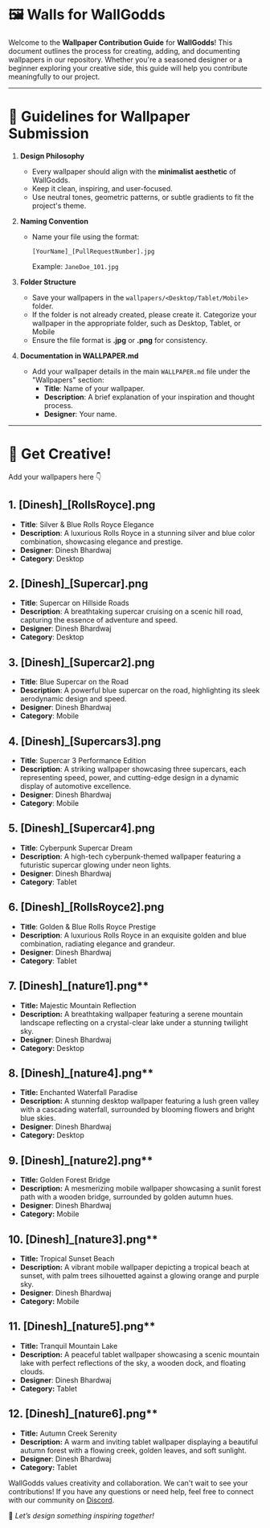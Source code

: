 # 🖼️ Walls for WallGodds  

Welcome to the **Wallpaper Contribution Guide** for **WallGodds**! This document outlines the process for creating, adding, and documenting wallpapers in our repository. Whether you're a seasoned designer or a beginner exploring your creative side, this guide will help you contribute meaningfully to our project.  

---

# 📝 Guidelines for Wallpaper Submission 

1. **Design Philosophy**  
   - Every wallpaper should align with the **minimalist aesthetic** of WallGodds.  
   - Keep it clean, inspiring, and user-focused.  
   - Use neutral tones, geometric patterns, or subtle gradients to fit the project's theme.

2. **Naming Convention**  
   - Name your file using the format:  
     ```
     [YourName]_[PullRequestNumber].jpg
     ```
     Example: `JaneDoe_101.jpg`  

3. **Folder Structure**  
   - Save your wallpapers in the `wallpapers/<Desktop/Tablet/Mobile>` folder.
   - If the folder is not already created, please create it. Categorize your wallpaper in the appropriate folder, such as Desktop, Tablet, or Mobile
   - Ensure the file format is **.jpg** or **.png** for consistency.  

4. **Documentation in WALLPAPER.md**  
   - Add your wallpaper details in the main `WALLPAPER.md` file under the "Wallpapers" section:  
     - **Title**: Name of your wallpaper.  
     - **Description**: A brief explanation of your inspiration and thought process.  
     - **Designer**: Your name.
    
---

# 👀 Get Creative!  

Add your wallpapers here 👇

<!-- 
## [YourName]_[PullRequestNumber].jpg 
  - **Title**: Name of your wallpaper.  
  - **Description**: A brief explanation of your inspiration and thought process.  
  - **Designer**: Your name.
  - **Category**: Desktop/Tablet/Mobile
-->

## 1. [Dinesh]_[RollsRoyce].png
  -  **Title**: Silver & Blue Rolls Royce Elegance
  -  **Description**: A luxurious Rolls Royce in a stunning silver and blue color combination,  showcasing elegance and prestige.
  -  **Designer**: Dinesh Bhardwaj
  -  **Category**: Desktop

## 2. [Dinesh]_[Supercar].png
  - **Title**: Supercar on Hillside Roads
  - **Description**: A breathtaking supercar cruising on a scenic hill road, capturing the essence of adventure and speed.
  - **Designer**: Dinesh Bhardwaj
  - **Category**: Desktop


## 3. [Dinesh]_[Supercar2].png
  - **Title**: Blue Supercar on the Road
  - **Description**: A powerful blue supercar on the road, highlighting its sleek aerodynamic design and speed.
  - **Designer**: Dinesh Bhardwaj
  - **Category**: Mobile


## 4. [Dinesh]_[Supercars3].png
  - **Title**: Supercar 3 Performance Edition
  - **Description**: A striking wallpaper  showcasing three supercars, each representing speed, power, and cutting-edge design in a dynamic display of automotive excellence.
  - **Designer**: Dinesh Bhardwaj
  - **Category**: Mobile

## 5. [Dinesh]_[Supercar4].png
  - **Title**: Cyberpunk Supercar Dream
  - **Description**: A high-tech cyberpunk-themed wallpaper featuring a futuristic supercar glowing under neon lights.
  - **Designer**: Dinesh Bhardwaj
  - **Category**: Tablet

## 6. [Dinesh]_[RollsRoyce2].png
  - **Title**: Golden & Blue Rolls Royce Prestige
  - **Description**: A luxurious Rolls Royce in an exquisite golden and blue combination, radiating elegance and grandeur.
  - **Designer**: Dinesh Bhardwaj
  - **Category**: Tablet

## 7. [Dinesh]_[nature1].png**  
 - **Title:** Majestic Mountain Reflection  
 - **Description:** A breathtaking wallpaper featuring a serene mountain landscape reflecting on a crystal-clear lake under a stunning twilight sky.
 - **Designer**: Dinesh Bhardwaj  
 - **Category:** Desktop  

## 8. [Dinesh]_[nature4].png**  
 - **Title:** Enchanted Waterfall Paradise  
 - **Description:** A stunning desktop wallpaper featuring a lush green valley with a cascading waterfall, surrounded by blooming flowers and bright blue skies.  
 - **Designer**: Dinesh Bhardwaj
 - **Category:** Desktop  



## 9. [Dinesh]_[nature2].png**  
 - **Title:** Golden Forest Bridge  
 - **Description:** A mesmerizing mobile wallpaper showcasing a sunlit forest path with a wooden bridge, surrounded by golden autumn hues.  
  - **Designer**: Dinesh Bhardwaj
 - **Category:** Mobile  

## 10. [Dinesh]_[nature3].png**  
 - **Title:** Tropical Sunset Beach  
 - **Description:** A vibrant mobile wallpaper depicting a tropical beach at sunset, with palm trees silhouetted against a glowing orange and purple sky.  
 - **Designer**: Dinesh Bhardwaj
 - **Category:** Mobile  


## 11. [Dinesh]_[nature5].png**  
 - **Title:** Tranquil Mountain Lake  
 - **Description:** A peaceful tablet wallpaper showcasing a scenic mountain lake with perfect reflections of the sky, a wooden dock, and floating clouds.  
 - **Designer**: Dinesh Bhardwaj
 - **Category:** Tablet  

## 12. [Dinesh]_[nature6].png**  
 - **Title:** Autumn Creek Serenity  
 - **Description:** A warm and inviting tablet wallpaper displaying a beautiful autumn forest with a flowing creek, golden leaves, and soft sunlight.  
 - **Designer**: Dinesh Bhardwaj
 - **Category:** Tablet  



WallGodds values creativity and collaboration. We can't wait to see your contributions! If you have any questions or need help, feel free to connect with our community on [Discord](https://discord.gg/kTQ5KWANp8).  

🌟 *Let’s design something inspiring together!*
